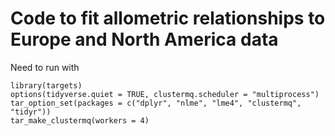 # Code to fit allometric relationships to Europe and North America data

Need to run with 

```
library(targets)
options(tidyverse.quiet = TRUE, clustermq.scheduler = "multiprocess")
tar_option_set(packages = c("dplyr", "nlme", "lme4", "clustermq", "tidyr"))
tar_make_clustermq(workers = 4)  
```
